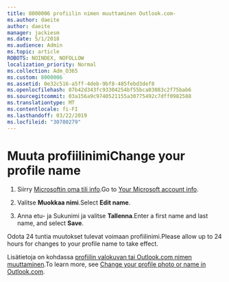 ```yaml
---
title: 8000006 profiilin nimen muuttaminen Outlook.com-
ms.author: daeite
author: daeite
manager: jackiesm
ms.date: 5/1/2018
ms.audience: Admin
ms.topic: article
ROBOTS: NOINDEX, NOFOLLOW
localization_priority: Normal
ms.collection: Adm_O365
ms.custom: 8000006
ms.assetid: 0e32c516-a5ff-4deb-9bf8-485febd3def8
ms.openlocfilehash: 87b42d343fc93304254bf55bca03083c2f75bab6
ms.sourcegitcommit: 03a156a9c9740521155a30775492c7dff0982588
ms.translationtype: MT
ms.contentlocale: fi-FI
ms.lasthandoff: 03/22/2019
ms.locfileid: "30780279"
---
```

# <a name="change-your-profile-name"></a><span data-ttu-id="e7627-102">Muuta profiilinimi</span><span class="sxs-lookup"><span data-stu-id="e7627-102">Change your profile name</span></span>

1. <span data-ttu-id="e7627-103">Siirry [Microsoftin oma tili info](https://go.microsoft.com/fwlink/p/?linkid=860841).</span><span class="sxs-lookup"><span data-stu-id="e7627-103">Go to [Your Microsoft account info](https://go.microsoft.com/fwlink/p/?linkid=860841).</span></span>
    
2. <span data-ttu-id="e7627-104">Valitse **Muokkaa nimi**.</span><span class="sxs-lookup"><span data-stu-id="e7627-104">Select **Edit name**.</span></span> 
    
3. <span data-ttu-id="e7627-105">Anna etu- ja Sukunimi ja valitse **Tallenna**.</span><span class="sxs-lookup"><span data-stu-id="e7627-105">Enter a first name and last name, and select **Save**.</span></span> 
    
<span data-ttu-id="e7627-106">Odota 24 tuntia muutokset tulevat voimaan profiilinimi.</span><span class="sxs-lookup"><span data-stu-id="e7627-106">Please allow up to 24 hours for changes to your profile name to take effect.</span></span>
  
<span data-ttu-id="e7627-107">Lisätietoja on kohdassa [profiilin valokuvan tai Outlook.com nimen muuttaminen](https://go.microsoft.com/fwlink/?linkid=873110).</span><span class="sxs-lookup"><span data-stu-id="e7627-107">To learn more, see [Change your profile photo or name in Outlook.com](https://go.microsoft.com/fwlink/?linkid=873110).</span></span>
  


